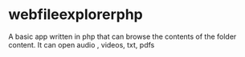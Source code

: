 # webfileexplorerphp
A basic app written in php that can browse the contents of the folder content. It can open audio , videos, txt, pdfs
